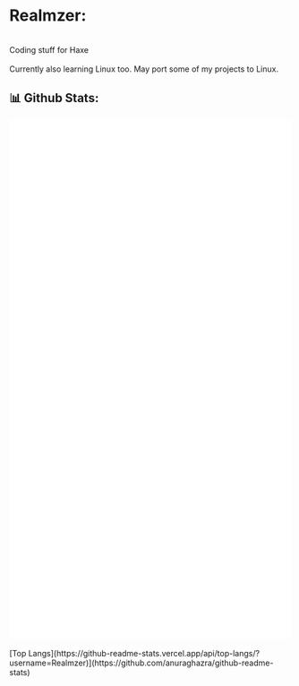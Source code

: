 # Realmzer:
<br>Coding stuff for Haxe<br><br>
Currently also learning Linux too. May port some of my projects to Linux.

## 📊 __Github Stats:__ 
<p align="left"><img src="https://raw.githubusercontent.com/Realmzer/Realmzer/main/github-metrics.svg" /></p>
[Top Langs](https://github-readme-stats.vercel.app/api/top-langs/?username=Realmzer)](https://github.com/anuraghazra/github-readme-stats)
